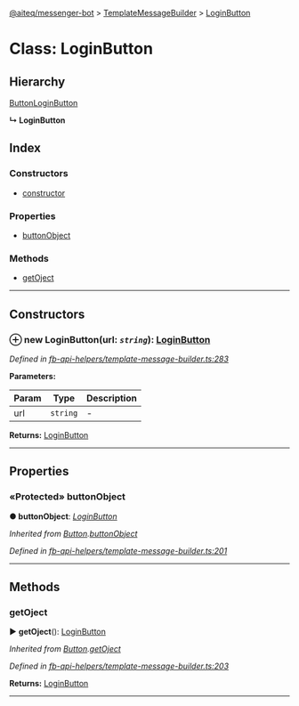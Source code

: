 [@aiteq/messenger-bot](../README.md) > [TemplateMessageBuilder](../classes/templatemessagebuilder.md) > [LoginButton](../classes/templatemessagebuilder.loginbutton.md)



# Class: LoginButton

## Hierarchy


 [Button](templatemessagebuilder.button.md)[LoginButton](../interfaces/send.loginbutton.md)

**↳ LoginButton**







## Index

### Constructors

* [constructor](templatemessagebuilder.loginbutton.md#constructor)


### Properties

* [buttonObject](templatemessagebuilder.loginbutton.md#buttonobject)


### Methods

* [getOject](templatemessagebuilder.loginbutton.md#getoject)



---
## Constructors
<a id="constructor"></a>


### ⊕ **new LoginButton**(url: *`string`*): [LoginButton](templatemessagebuilder.loginbutton.md)



*Defined in [fb-api-helpers/template-message-builder.ts:283](https://github.com/aiteq/messenger-bot/blob/a540dbb/src/fb-api-helpers/template-message-builder.ts#L283)*



**Parameters:**

| Param | Type | Description |
| ------ | ------ | ------ |
| url | `string`   |  - |





**Returns:** [LoginButton](templatemessagebuilder.loginbutton.md)

---


## Properties
<a id="buttonobject"></a>

### «Protected» buttonObject

**●  buttonObject**:  *[LoginButton](../interfaces/send.loginbutton.md)* 

*Inherited from [Button](templatemessagebuilder.button.md).[buttonObject](templatemessagebuilder.button.md#buttonobject)*

*Defined in [fb-api-helpers/template-message-builder.ts:201](https://github.com/aiteq/messenger-bot/blob/a540dbb/src/fb-api-helpers/template-message-builder.ts#L201)*





___


## Methods
<a id="getoject"></a>

###  getOject

► **getOject**(): [LoginButton](../interfaces/send.loginbutton.md)




*Inherited from [Button](templatemessagebuilder.button.md).[getOject](templatemessagebuilder.button.md#getoject)*

*Defined in [fb-api-helpers/template-message-builder.ts:203](https://github.com/aiteq/messenger-bot/blob/a540dbb/src/fb-api-helpers/template-message-builder.ts#L203)*





**Returns:** [LoginButton](../interfaces/send.loginbutton.md)





___


